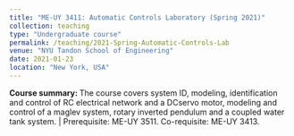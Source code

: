 ```yaml
---
title: "ME-UY 3411: Automatic Controls Laboratory (Spring 2021)"
collection: teaching
type: "Undergraduate course"
permalink: /teaching/2021-Spring-Automatic-Controls-Lab
venue: "NYU Tandon School of Engineering"
date: 2021-01-23
location: "New York, USA"
---
```


<b>Course summary: </b>The course covers system ID, modeling, identification and control of RC electrical network and a DCservo motor, modeling and control of a maglev system, rotary inverted pendulum and a coupled water tank system. | Prerequisite: ME-UY 3511. Co-requisite: ME-UY 3413.

<!-- Heading 1
======

Heading 2
======

Heading 3
====== -->